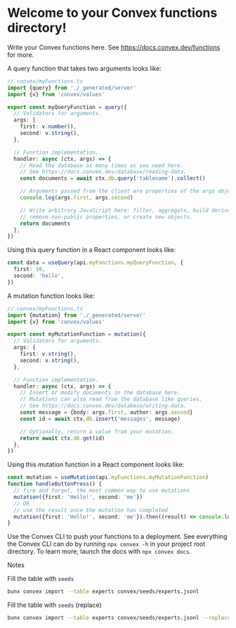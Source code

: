 # Welcome to your Convex functions directory!

Write your Convex functions here. See https://docs.convex.dev/functions for more.

A query function that takes two arguments looks like:

```ts
// convex/myFunctions.ts
import {query} from './_generated/server'
import {v} from 'convex/values'

export const myQueryFunction = query({
  // Validators for arguments.
  args: {
    first: v.number(),
    second: v.string(),
  },

  // Function implementation.
  handler: async (ctx, args) => {
    // Read the database as many times as you need here.
    // See https://docs.convex.dev/database/reading-data.
    const documents = await ctx.db.query('tablename').collect()

    // Arguments passed from the client are properties of the args object.
    console.log(args.first, args.second)

    // Write arbitrary JavaScript here: filter, aggregate, build derived data,
    // remove non-public properties, or create new objects.
    return documents
  },
})
```

Using this query function in a React component looks like:

```ts
const data = useQuery(api.myFunctions.myQueryFunction, {
  first: 10,
  second: 'hello',
})
```

A mutation function looks like:

```ts
// convex/myFunctions.ts
import {mutation} from './_generated/server'
import {v} from 'convex/values'

export const myMutationFunction = mutation({
  // Validators for arguments.
  args: {
    first: v.string(),
    second: v.string(),
  },

  // Function implementation.
  handler: async (ctx, args) => {
    // Insert or modify documents in the database here.
    // Mutations can also read from the database like queries.
    // See https://docs.convex.dev/database/writing-data.
    const message = {body: args.first, author: args.second}
    const id = await ctx.db.insert('messages', message)

    // Optionally, return a value from your mutation.
    return await ctx.db.get(id)
  },
})
```

Using this mutation function in a React component looks like:

```ts
const mutation = useMutation(api.myFunctions.myMutationFunction)
function handleButtonPress() {
  // fire and forget, the most common way to use mutations
  mutation({first: 'Hello!', second: 'me'})
  // OR
  // use the result once the mutation has completed
  mutation({first: 'Hello!', second: 'me'}).then((result) => console.log(result))
}
```

Use the Convex CLI to push your functions to a deployment. See everything the Convex CLI can do by running `npx convex -h` in your project root directory. To learn more, launch the docs with `npx convex docs`.

Notes

Fill the table with `seeds`

```zsh
bunx convex import --table experts convex/seeds/experts.jsonl
```

Fill the table with `seeds` (replace)

```zsh
bunx convex import --table experts convex/seeds/experts.jsonl --replace
```
